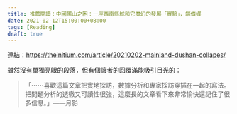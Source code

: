 ```yaml
---
title: 推薦閱讀：中國獨山之困：一座西南縣城和它魔幻的發展「實驗」，端傳媒
date: 2021-02-12T15:00:00+08:00
tags: [Reading]
draft: true
---
```


連結：https://theinitium.com/article/20210202-mainland-dushan-collapes/

雖然沒有單獨亮眼的段落，但有個讀者的回覆滿能吸引目光的：
> 「⋯⋯喜歡這篇文章把實地探訪，數據分析和專家採訪穿插在一起的寫法。把問題分析的透徹又可讀性很強，這麼長的文章看下來非常愉快還記住了很多信息。」——月影
